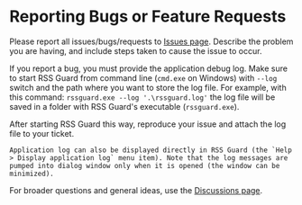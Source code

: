 Reporting Bugs or Feature Requests
==================================
Please report all issues/bugs/requests to [Issues page](https://github.com/martinrotter/rssguard/issues). Describe the problem you are having, and include steps taken to cause the issue to occur.

If you report a bug, you must provide the application debug log. Make sure to start RSS Guard from command line (`cmd.exe` on Windows) with `--log` switch and the path where you want to store the log file. For example, with this command: `rssguard.exe --log '.\rssguard.log'` the log file will be saved in a folder with RSS Guard's executable (`rssguard.exe`).

After starting RSS Guard this way, reproduce your issue and attach the log file to your ticket.

```{attention}
Application log can also be displayed directly in RSS Guard (the `Help > Display application log` menu item). Note that the log messages are pumped into dialog window only when it is opened (the window can be minimized).
```

For broader questions and general ideas, use the [Discussions page](https://github.com/martinrotter/rssguard/discussions).